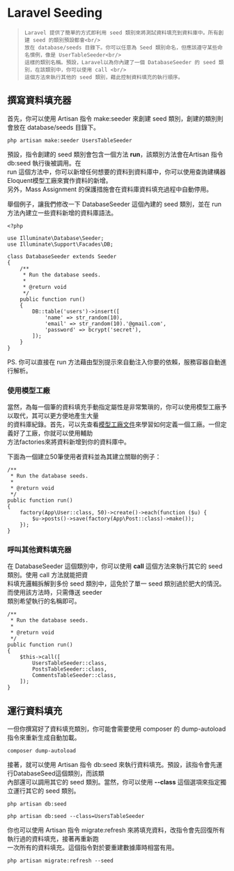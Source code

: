 # Laravel Seeding

> ~~~
> Laravel 提供了簡單的方式即利用 seed 類別來將測試資料填充到資料庫中。所有創建 seed 的類別預設都會<br/>
> 放在 database/seeds 目錄下。你可以任意為 Seed 類別命名，但應該遵守某些命名慣例，像是 UserTableSeeder<br/>
> 這樣的類別名稱。預設，Laravel以為你內建了一個 DatabaseSeeder 的 seed 類別，在該類別中，你可以使用 call <br/>
> 這個方法來執行其他的 seed 類別，藉此控制資料填充的執行順序。
> ~~~

## 撰寫資料填充器
首先，你可以使用 Artisan 指令 make:seeder 來創建 seed 類別，創建的類別則會放在 database/seeds 目錄下。
```
php artisan make:seeder UsersTableSeeder
```

預設，指令創建的 seed 類別會包含一個方法 **run**，該類別方法會在Artisan 指令 db:seed 執行後被調用。在<br/>
run 這個方法中，你可以新增任何想要的資料到資料庫中，你可以使用查詢建構器Eloquent模型工廠來實作資料的新增。<br/>
另外，Mass Assignment 的保護措施會在資料庫資料填充過程中自動停用。<br/>

舉個例子，讓我們修改一下 DatabaseSeeder 這個內建的 seed 類別，並在 run 方法內建立一些資料新增的資料庫語法。
```
<?php

use Illuminate\Database\Seeder;
use Illuminate\Support\Facades\DB;

class DatabaseSeeder extends Seeder
{
    /**
     * Run the database seeds.
     *
     * @return void
     */
    public function run()
    {
        DB::table('users')->insert([
            'name' => str_random(10),
            'email' => str_random(10).'@gmail.com',
            'password' => bcrypt('secret'),
        ]);
    }
}
```
PS. 你可以直接在 run 方法藉由型別提示來自動注入你要的依賴，服務容器自動進行解析。

### 使用模型工廠
當然，為每一個筆的資料填充手動指定屬性是非常繁瑣的，你可以使用模型工廠予以取代，其可以更方便地產生大量<br/>
的資料庫紀錄。首先，可以先查看[模型工廠文件](https://laravel.com/docs/5.6/database-testing#writing-factories)來學習如何定義一個工廠。一但定義好了工廠，你就可以使用輔助<br/>
方法factories來將資料新增到你的資料庫中。<br/>

下面為一個建立50筆使用者資料並為其建立關聯的例子：
```
/**
 * Run the database seeds.
 *
 * @return void
 */
public function run()
{
    factory(App\User::class, 50)->create()->each(function ($u) {
        $u->posts()->save(factory(App\Post::class)->make());
    });
}
```

### 呼叫其他資料填充器
在 DatabaseSeeder 這個類別中，你可以使用 **call** 這個方法來執行其它的 seed 類別。使用 call 方法就能把資<br/>
料填充邏輯拆解到多份 seed 類別中，這免於了單一 seed 類別過於肥大的情況。而使用該方法時，只需傳送 seeder <br/>類別希望執行的名稱即可。
```
/**
 * Run the database seeds.
 *
 * @return void
 */
public function run()
{
    $this->call([
        UsersTableSeeder::class,
        PostsTableSeeder::class,
        CommentsTableSeeder::class,
    ]);
}
```

## 運行資料填充
一但你撰寫好了資料填充類別，你可能會需要使用 composer 的 dump-autoload 指令來重新生成自動加載。
```
composer dump-autoload
```

接著，就可以使用 Artisan 指令 db:seed 來執行資料填充。預設，該指令會先運行DatabaseSeed這個類別，而該類<br/>
內部還可以調用其它的 seed 類別。當然，你可以使用 **--class** 這個選項來指定獨立運行其它的 seed 類別。
```
php artisan db:seed

php artisan db:seed --class=UsersTableSeeder
```

你也可以使用 Artisan 指令 migrate:refresh 來將填充資料，改指令會先回復所有執行過的資料填充，接著再重新跑<br/>
一次所有的資料填充。這個指令對於要重建數據庫時相當有用。
```
php artisan migrate:refresh --seed
```